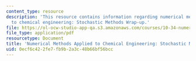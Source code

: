 ```yaml
---
content_type: resource
description: 'This resource contains information regarding numerical methods applied
  to chemical engineering: Stochastic Methods Wrap-up.'
file: https://ol-ocw-studio-app-qa.s3.amazonaws.com/courses/10-34-numerical-methods-applied-to-chemical-engineering-fall-2015/0ecf6c422fe7fb9b2a3c48b66bf56bcc_MIT10_34F15_Lec35.pdf
file_type: application/pdf
resourcetype: Document
title: 'Numerical Methods Applied to Chemical Engineering: Stochastic Methods Wrap-up'
uid: 0ecf6c42-2fe7-fb9b-2a3c-48b66bf56bcc
---
```

